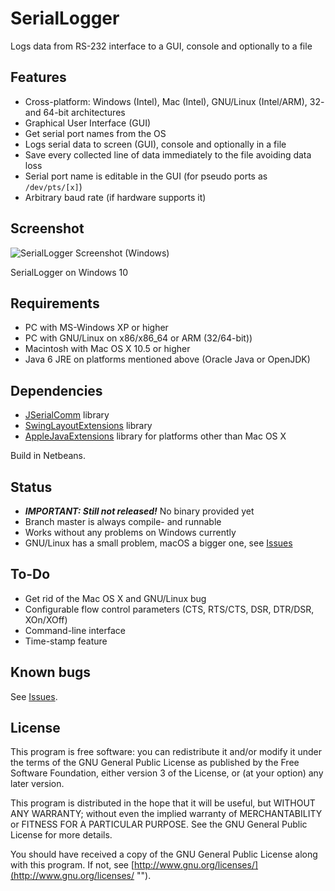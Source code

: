 # SerialLogger

 Logs data from RS-232 interface to a GUI, console and optionally to a file
 
## Features

* Cross-platform: Windows (Intel), Mac (Intel), GNU/Linux (Intel/ARM), 32- and 64-bit architectures
* Graphical User Interface (GUI)
* Get serial port names from the OS
* Logs serial data to screen (GUI), console and optionally in a file
* Save every collected line of data immediately to the file avoiding data loss
* Serial port name is editable in the GUI (for pseudo ports as `/dev/pts/[x]`)
* Arbitrary baud rate (if hardware supports it)

## Screenshot
![SerialLogger Screenshot (Windows)](http://blog.hani-ibrahim.de/wp-content/uploads/seriallogger.png "")

SerialLogger on Windows 10

## Requirements

* PC with MS-Windows XP or higher
* PC with GNU/Linux on x86/x86_64 or ARM (32/64-bit))
* Macintosh with Mac OS X 10.5 or higher
* Java 6 JRE on platforms mentioned above (Oracle Java or OpenJDK)

## Dependencies

* [JSerialComm](http://fazecast.github.io/jSerialComm/ "") library
* [SwingLayoutExtensions](http://www.java2s.com/Code/JarDownload/swing/swing-layout.jar.zip "") library
* [AppleJavaExtensions](http://www.java2s.com/Code/Jar/a/applejavaextensions.htm "") library for platforms other than Mac OS X

Build in Netbeans. 

## Status

* ***IMPORTANT: Still not released!*** No binary provided yet
* Branch master is always compile- and runnable
* Works without any problems on Windows currently
* GNU/Linux has a small problem, macOS a bigger one, see [Issues](https://github.com/haniibrahim/SerialLogger/issues "")

## To-Do

* Get rid of the Mac OS X and GNU/Linux bug
* Configurable flow control parameters (CTS, RTS/CTS, DSR, DTR/DSR, XOn/XOff)
* Command-line interface
* Time-stamp feature

## Known bugs

See [Issues](https://github.com/haniibrahim/SerialLogger/issues "").

## License

This program is free software: you can redistribute it and/or modify it under the terms of the GNU General Public License as published by the Free Software Foundation, either version 3 of the License, or (at your option) any later version.

This program is distributed in the hope that it will be useful, but WITHOUT ANY WARRANTY; without even the implied warranty of MERCHANTABILITY or FITNESS FOR A PARTICULAR PURPOSE. See the GNU General Public License for more details.

You should have received a copy of the GNU General Public License along with this program. If not, see [http://www.gnu.org/licenses/](http://www.gnu.org/licenses/ "").
